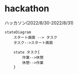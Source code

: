 # hackathon
ハッカソン(2022/8/30-2022/8/31)

```Mermaid
stateDiagram
    スタート画面 --> タスク
    タスク-->スタート画面
     
    state タスク{
        作業-->休憩
        休憩-->作業
    }

```